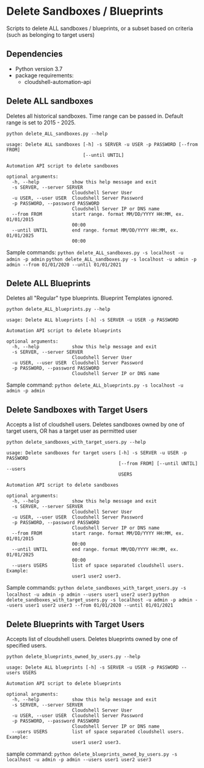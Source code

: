 # Delete Sandboxes / Blueprints

Scripts to delete ALL sandboxes / blueprints, or a subset based on criteria (such as belonging to target users)

## Dependencies
- Python version 3.7
- package requirements:
  - cloudshell-automation-api
    
## Delete ALL sandboxes
Deletes all historical sandboxes. Time range can be passed in. Default range is set to 2015 - 2025.

`python delete_ALL_sandboxes.py --help`
```
usage: Delete ALL sandboxes [-h] -s SERVER -u USER -p PASSWORD [--from FROM]
                            [--until UNTIL]

Automation API script to delete sandboxes

optional arguments:
  -h, --help            show this help message and exit
  -s SERVER, --server SERVER
                        Cloudshell Server User
  -u USER, --user USER  Cloudshell Server Password
  -p PASSWORD, --password PASSWORD
                        Cloudshell Server IP or DNS name
  --from FROM           start range. format MM/DD/YYYY HH:MM, ex. 01/01/2015
                        00:00
  --until UNTIL         end range. format MM/DD/YYYY HH:MM, ex. 01/01/2025
                        00:00
```
Sample commands:
`python delete_ALL_sandboxes.py -s localhost -u admin -p admin`
`python delete_ALL_sandboxes.py -s localhost -u admin -p admin --from 01/01/2020 --until 01/01/2021`

## Delete ALL Blueprints
Deletes all "Regular" type blueprints. Blueprint Templates ignored.

`python delete_ALL_blueprints.py --help`
```
usage: Delete ALL blueprints [-h] -s SERVER -u USER -p PASSWORD

Automation API script to delete blueprints

optional arguments:
  -h, --help            show this help message and exit
  -s SERVER, --server SERVER
                        Cloudshell Server User
  -u USER, --user USER  Cloudshell Server Password
  -p PASSWORD, --password PASSWORD
                        Cloudshell Server IP or DNS name

```

Sample command:
`python delete_ALL_blueprints.py -s localhost -u admin -p admin`

## Delete Sandboxes with Target Users
Accepts a list of cloudshell users. Deletes sandboxes owned by one of target users, OR has a target user as  permitted user

`python delete_sandboxes_with_target_users.py --help`

```
usage: Delete sandboxes for target users [-h] -s SERVER -u USER -p PASSWORD
                                         [--from FROM] [--until UNTIL] --users
                                         USERS

Automation API script to delete sandboxes

optional arguments:
  -h, --help            show this help message and exit
  -s SERVER, --server SERVER
                        Cloudshell Server User
  -u USER, --user USER  Cloudshell Server Password
  -p PASSWORD, --password PASSWORD
                        Cloudshell Server IP or DNS name
  --from FROM           start range. format MM/DD/YYYY HH:MM, ex. 01/01/2015
                        00:00
  --until UNTIL         end range. format MM/DD/YYYY HH:MM, ex. 01/01/2025
                        00:00
  --users USERS         list of space separated cloudshell users. Example:
                        user1 user2 user3.

```

Sample commands:
`python delete_sandboxes_with_target_users.py -s localhost -u admin -p admin --users user1 user2 user3`
`python delete_sandboxes_with_target_users.py -s localhost -u admin -p admin --users user1 user2 user3 --from 01/01/2020 --until 01/01/2021`

## Delete Blueprints with Target Users
Accepts list of cloudshell users. Deletes blueprints owned by one of specified users.

`python delete_blueprints_owned_by_users.py --help`

```
usage: Delete ALL blueprints [-h] -s SERVER -u USER -p PASSWORD --users USERS

Automation API script to delete blueprints

optional arguments:
  -h, --help            show this help message and exit
  -s SERVER, --server SERVER
                        Cloudshell Server User
  -u USER, --user USER  Cloudshell Server Password
  -p PASSWORD, --password PASSWORD
                        Cloudshell Server IP or DNS name
  --users USERS         list of space separated cloudshell users. Example:
                        user1 user2 user3.
```

sample command:
`python delete_blueprints_owned_by_users.py -s localhost -u admin -p admin --users user1 user2 user3`